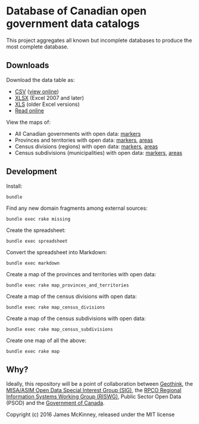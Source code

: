 # Database of Canadian open government data catalogs

This project aggregates all known but incomplete databases to produce the most complete database.

## Downloads

Download the data table as:

* [CSV](https://raw.githubusercontent.com/jpmckinney/open_data_canada/master/tables/catalogs.csv) ([view online](/tables/catalogs.csv))
* [XLSX](https://raw.githubusercontent.com/jpmckinney/open_data_canada/master/tables/catalogs.xlsx) (Excel 2007 and later)
* [XLS](https://raw.githubusercontent.com/jpmckinney/open_data_canada/master/tables/catalogs.xls) (older Excel versions)
* [Read online](/tables/catalogs.md)

View the maps of:

* All Canadian governments with open data: [markers](/maps/canada-markers.geojson)
* Provinces and territories with open data: [markers](/maps/provinces-and-territories-markers.geojson), [areas](/maps/provinces-and-territories-areas.geojson)
* Census divisions (regions) with open data: [markers](/maps/census-divisions-markers.geojson), [areas](/maps/census-divisions-areas.geojson)
* Census subdivisions (municipalities) with open data: [markers](/maps/census-subdivisions-markers.geojson), [areas](/maps/census-subdivisions-areas.geojson)

## Development

Install:

    bundle

Find any new domain fragments among external sources:

    bundle exec rake missing

Create the spreadsheet:

    bundle exec spreadsheet

Convert the spreadsheet into Markdown:

    bundle exec markdown

Create a map of the provinces and territories with open data:

    bundle exec rake map_provinces_and_territories

Create a map of the census divisions with open data:

    bundle exec rake map_census_divisions

Create a map of the census subdivisions with open data:

    bundle exec rake map_census_subdivisions

Create one map of all the above:

    bundle exec rake map

## Why?

Ideally, this repository will be a point of collaboration between [Geothink](http://geothink.ca/), the [MISA/ASIM Open Data Special Interest Group (SIG)](http://c.ymcdn.com/sites/www.misa-asim.ca/resource/resmgr/misa_pdfs/open_data_sig_-_terms_of_ref.pdf), the [RPCO Regional Information Systems Working Group (RISWG)](http://www.rpco.ca/regional-information-systems-working-group.html), Public Sector Open Data (PSOD) and the [Government of Canada](http://open.canada.ca/en/maps/open-data-canada).

Copyright (c) 2016 James McKinney, released under the MIT license

